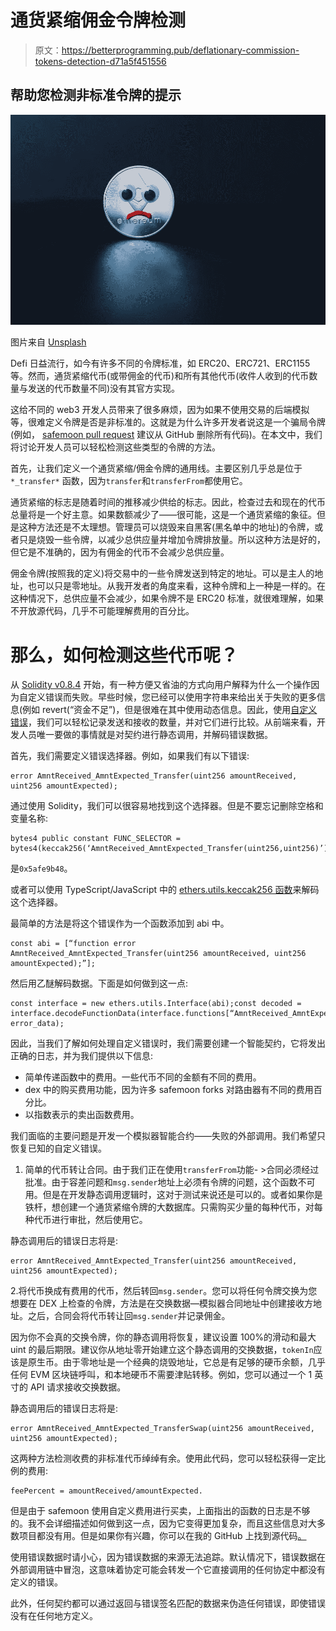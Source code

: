 # 通货紧缩佣金令牌检测

> 原文：<https://betterprogramming.pub/deflationary-commission-tokens-detection-d71a5f451556>

## 帮助您检测非标准令牌的提示

![](img/8b5841a049da2df47950340f7be59eca.png)

图片来自 [Unsplash](https://unsplash.com/photos/71KzaWjdt84)

Defi 日益流行，如今有许多不同的令牌标准，如 ERC20、ERC721、ERC1155 等。然而，通货紧缩代币(或带佣金的代币)和所有其他代币(收件人收到的代币数量与发送的代币数量不同)没有其官方实现。

这给不同的 web3 开发人员带来了很多麻烦，因为如果不使用交易的后端模拟等，很难定义令牌是否是非标准的。这就是为什么许多开发者说这是一个骗局令牌(例如， [safemoon pull request](https://github.com/safemoonprotocol/Safemoon.sol/pull/33) 建议从 GitHub 删除所有代码)。在本文中，我们将讨论开发人员可以轻松检测这些类型的令牌的方法。

首先，让我们定义一个通货紧缩/佣金令牌的通用线。主要区别几乎总是位于`*_transfer*` 函数，因为`transfer`和`transferFrom`都使用它。

通货紧缩的标志是随着时间的推移减少供给的标志。因此，检查过去和现在的代币总量将是一个好主意。如果数额减少了——很可能，这是一个通货紧缩的象征。但是这种方法还是不太理想。管理员可以烧毁来自黑客(黑名单中的地址)的令牌，或者只是烧毁一些令牌，以减少总供应量并增加令牌排放量。所以这种方法是好的，但它是不准确的，因为有佣金的代币不会减少总供应量。

佣金令牌(按照我的定义)将交易中的一些令牌发送到特定的地址。可以是主人的地址，也可以只是零地址。从我开发者的角度来看，这种令牌和上一种是一样的。在这种情况下，总供应量不会减少，如果令牌不是 ERC20 标准，就很难理解，如果不开放源代码，几乎不可能理解费用的百分比。

# 那么，如何检测这些代币呢？

从 [Solidity v0.8.4](https://github.com/ethereum/solidity/releases/tag/v0.8.4) 开始，有一种方便又省油的方式向用户解释为什么一个操作因为自定义错误而失败。早些时候，您已经可以使用字符串来给出关于失败的更多信息(例如 revert(“资金不足”)，但是很难在其中使用动态信息。因此，使用[自定义错误](https://blog.soliditylang.org/2021/04/21/custom-errors/)，我们可以轻松记录发送和接收的数量，并对它们进行比较。从前端来看，开发人员唯一要做的事情就是对契约进行静态调用，并解码错误数据。

首先，我们需要定义错误选择器。例如，如果我们有以下错误:

```
error AmntReceived_AmntExpected_Transfer(uint256 amountReceived, uint256 amountExpected);
```

通过使用 Solidity，我们可以很容易地找到这个选择器。但是不要忘记删除空格和变量名称:

```
bytes4 public constant FUNC_SELECTOR = bytes4(keccak256(‘AmntReceived_AmntExpected_Transfer(uint256,uint256)’));
```

是`0x5afe9b48`。

或者可以使用 TypeScript/JavaScript 中的 [ethers.utils.keccak256 函数](https://docs.ethers.io/v5/api/utils/hashing/)来解码这个选择器。

最简单的方法是将这个错误作为一个函数添加到 abi 中。

```
const abi = [“function error AmntReceived_AmntExpected_Transfer(uint256 amountReceived, uint256 amountExpected);”];
```

然后用乙醚解码数据。下面是如何做到这一点:

```
const interface = new ethers.utils.Interface(abi);const decoded = interface.decodeFunctionData(interface.functions[“AmntReceived_AmntExpected_Transfer(uint256,uint256)”], error_data);
```

因此，当我们了解如何处理自定义错误时，我们需要创建一个智能契约，它将发出正确的日志，并为我们提供以下信息:

*   简单传递函数中的费用。一些代币不同的金额有不同的费用。
*   dex 中的购买费用功能，因为许多 safemoon forks 对路由器有不同的费用百分比。
*   以指数表示的卖出函数费用。

我们面临的主要问题是开发一个模拟器智能合约——失败的外部调用。我们希望只恢复已知的自定义错误。

1.  简单的代币转让合同。由于我们正在使用`transferFrom`功能- >合同必须经过批准。由于容差问题和`msg.sender`地址上必须有令牌的问题，这个函数不可用。但是在开发静态调用逻辑时，这对于测试来说还是可以的。或者如果你是铁杆，想创建一个通货紧缩令牌的大数据库。只需购买少量的每种代币，对每种代币进行审批，然后使用它。

静态调用后的错误日志将是:

```
error AmntReceived_AmntExpected_Transfer(uint256 amountReceived, uint256 amountExpected);
```

2.将代币换成有费用的代币，然后转回`msg.sender`。您可以将任何令牌交换为您想要在 DEX 上检查的令牌，方法是在交换数据—模拟器合同地址中创建接收方地址。之后，合同会将代币转让回`msg.sender`并记录佣金。

因为你不会真的交换令牌，你的静态调用将恢复，建议设置 100%的滑动和最大 uint 的最后期限。建议你从地址零开始建立这个静态调用的交换数据，`tokenIn`应该是原生币。由于零地址是一个经典的烧毁地址，它总是有足够的硬币余额，几乎任何 EVM 区块链呼叫，和本地硬币不需要津贴转移。例如，您可以通过一个 1 英寸的 API 请求接收交换数据。

静态调用后的错误日志将是:

```
error AmntReceived_AmntExpected_TransferSwap(uint256 amountReceived, uint256 amountExpected);
```

这两种方法检测收费的非标准代币绰绰有余。使用此代码，您可以轻松获得一定比例的费用:

```
feePercent = amountReceived/amountExpected.
```

但是由于 safemoon 使用自定义费用进行买卖，上面指出的函数的日志是不够的。我不会详细描述如何做到这一点，因为它变得更加复杂，而且这些信息对大多数项目都没有用。但是如果你有兴趣，你可以在我的 GitHub 上找到源代码[。](https://github.com/grGred/Commission-Simulator/blob/master/contracts/Simulator.sol)

使用错误数据时请小心，因为错误数据的来源无法追踪。默认情况下，错误数据在外部调用链中冒泡，这意味着协定可能会转发一个它直接调用的任何协定中都没有定义的错误。

此外，任何契约都可以通过返回与错误签名匹配的数据来伪造任何错误，即使错误没有在任何地方定义。